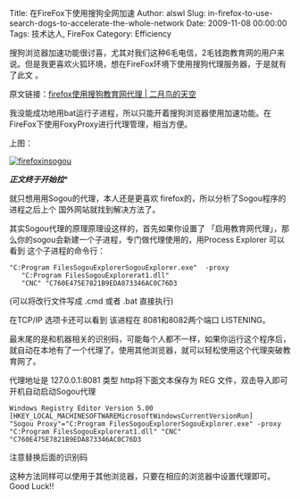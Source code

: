 Title: 在FireFox下使用搜狗全网加速
Author: alswl
Slug: in-firefox-to-use-search-dogs-to-accelerate-the-whole-network
Date: 2009-11-08 00:00:00
Tags: 技术达人, FireFox
Category: Efficiency

搜狗浏览器加速功能很讨喜，尤其对我们这种6毛电信，2毛钱跑教育网的用户来说。但是我更喜欢火狐环境，想在FireFox环境下使用搜狗代理服务器，于是就有了此文
。

原文链接：[firefox使用搜狗教育网代理 | 二月鸟的天空](http://dan.febird.net/2008/12/firefox.html)

我没能成功地用bat运行子进程，所以只能开着搜狗浏览器使用加速功能。在FireFox下使用FoxyProxy进行代理管理，相当方便。

上图：

[![firefoxinsogou](https://ohsolnxaa.qnssl.com/2009/11/firefoxinsogou.jpg)](https://ohsolnxaa.qnssl.com/2009/11/firefoxinsogou.jpg)

*********************************正文终于开始拉**********************************

就只想用用Sogou的代理，本人还是更喜欢 firefox的，所以分析了Sogou程序的进程之后上个 国外网站就找到解决方法了。

其实Sogou代理的原理原理设这样的，首先如果你设置了 「启用教育网代理」，那么你的sogou会新建一个子进程，专门做代理使用的，用Process
Explorer 可以看到 这个子进程的命令行：

    
    "C:Program FilesSogouExplorerSogouExplorer.exe"  -proxy
       "C:Program FilesSogouExplorerat1.dll"
       "CNC" "C760E475E7821B9EDA873346AC0C76D3

(可以将改行文件写成 .cmd 或者 .bat 直接执行)

在TCP/IP 选项卡还可以看到 该进程在 8081和8082两个端口 LISTENING。

最末尾的是和机器相关的识别码，可能每个人都不一样，如果你运行这个程序后，就自动在本地有了一个代理了。使用其他浏览器，就可以轻松使用这个代理突破教育网了。

代理地址是 127.0.0.1:8081 类型 http将下面文本保存为 REG 文件，双击导入即可开机自动启动Sogou代理

    
    Windows Registry Editor Version 5.00
    [HKEY_LOCAL_MACHINESOFTWAREMicrosoftWindowsCurrentVersionRun]
    "Sogou Proxy"="C:Program FilesSogouExplorerSogouExplorer.exe" -proxy
    "C:Program FilesSogouExplorerat1.dll" "CNC" "C760E475E7821B9EDA873346AC0C76D3

注意替换后面的识别码

这种方法同样可以使用于其他浏览器，只要在相应的浏览器中设置代理即可。Good Luck!!

